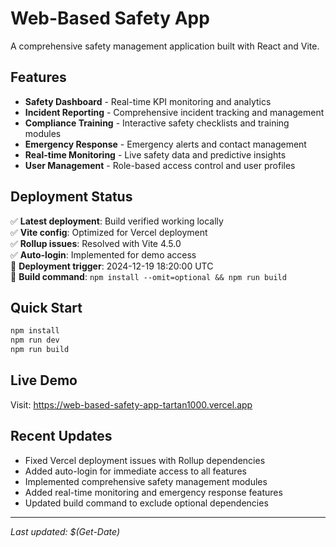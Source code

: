 # Web-Based Safety App

A comprehensive safety management application built with React and Vite.

## Features

- **Safety Dashboard** - Real-time KPI monitoring and analytics
- **Incident Reporting** - Comprehensive incident tracking and management
- **Compliance Training** - Interactive safety checklists and training modules
- **Emergency Response** - Emergency alerts and contact management
- **Real-time Monitoring** - Live safety data and predictive insights
- **User Management** - Role-based access control and user profiles

## Deployment Status

✅ **Latest deployment**: Build verified working locally  
✅ **Vite config**: Optimized for Vercel deployment  
✅ **Rollup issues**: Resolved with Vite 4.5.0  
✅ **Auto-login**: Implemented for demo access  
🔄 **Deployment trigger**: 2024-12-19 18:20:00 UTC  
🔄 **Build command**: `npm install --omit=optional && npm run build`

## Quick Start

```bash
npm install
npm run dev
npm run build
```

## Live Demo

Visit: https://web-based-safety-app-tartan1000.vercel.app

## Recent Updates

- Fixed Vercel deployment issues with Rollup dependencies
- Added auto-login for immediate access to all features
- Implemented comprehensive safety management modules
- Added real-time monitoring and emergency response features
- Updated build command to exclude optional dependencies

---
*Last updated: $(Get-Date)* 